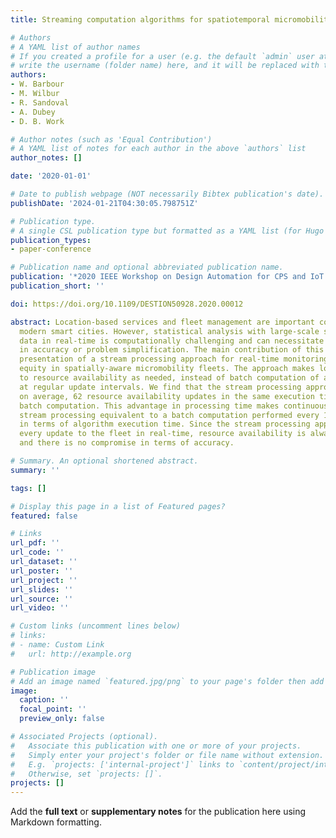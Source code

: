 ```yaml
---
title: Streaming computation algorithms for spatiotemporal micromobility service availability

# Authors
# A YAML list of author names
# If you created a profile for a user (e.g. the default `admin` user at `content/authors/admin/`), 
# write the username (folder name) here, and it will be replaced with their full name and linked to their profile.
authors:
- W. Barbour
- M. Wilbur
- R. Sandoval
- A. Dubey
- D. B. Work

# Author notes (such as 'Equal Contribution')
# A YAML list of notes for each author in the above `authors` list
author_notes: []

date: '2020-01-01'

# Date to publish webpage (NOT necessarily Bibtex publication's date).
publishDate: '2024-01-21T04:30:05.798751Z'

# Publication type.
# A single CSL publication type but formatted as a YAML list (for Hugo requirements).
publication_types:
- paper-conference

# Publication name and optional abbreviated publication name.
publication: '*2020 IEEE Workshop on Design Automation for CPS and IoT (DESTION)*'
publication_short: ''

doi: https://doi.org/10.1109/DESTION50928.2020.00012

abstract: Location-based services and fleet management are important components of
  modern smart cities. However, statistical analysis with large-scale spatiotemporal
  data in real-time is computationally challenging and can necessitate compromise
  in accuracy or problem simplification. The main contribution of this work is the
  presentation of a stream processing approach for real-time monitoring of resource
  equity in spatially-aware micromobility fleets. The approach makes localized updates
  to resource availability as needed, instead of batch computation of availability
  at regular update intervals. We find that the stream processing approach can compute,
  on average, 62 resource availability updates in the same execution time as a single
  batch computation. This advantage in processing time makes continuous real-time
  stream processing equivalent to a batch computation performed every 15 minutes,
  in terms of algorithm execution time. Since the stream processing approach considers
  every update to the fleet in real-time, resource availability is always up-to-date
  and there is no compromise in terms of accuracy.

# Summary. An optional shortened abstract.
summary: ''

tags: []

# Display this page in a list of Featured pages?
featured: false

# Links
url_pdf: ''
url_code: ''
url_dataset: ''
url_poster: ''
url_project: ''
url_slides: ''
url_source: ''
url_video: ''

# Custom links (uncomment lines below)
# links:
# - name: Custom Link
#   url: http://example.org

# Publication image
# Add an image named `featured.jpg/png` to your page's folder then add a caption below.
image:
  caption: ''
  focal_point: ''
  preview_only: false

# Associated Projects (optional).
#   Associate this publication with one or more of your projects.
#   Simply enter your project's folder or file name without extension.
#   E.g. `projects: ['internal-project']` links to `content/project/internal-project/index.md`.
#   Otherwise, set `projects: []`.
projects: []
---
```


Add the **full text** or **supplementary notes** for the publication here using Markdown formatting.
